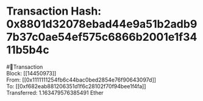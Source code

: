 
Transaction Hash: 0x8801d32078ebad44e9a51b2adb97b37c0ae54ef575c6866b2001e1f3411b5b4c
====================================================================================
  
#💸Transaction  
Block: [[14450973]]  
From: [[0x1111111254fb6c44bac0bed2854e76f90643097d]]  
To: [[0xf682eab881206351d1f6c28102f70f94bee1f4fa]]  
Transferred: 1.163479576385491 Ether